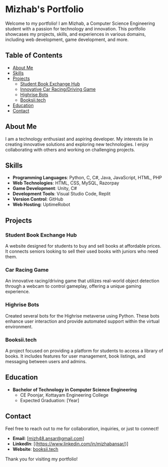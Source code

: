 # Mizhab's Portfolio

Welcome to my portfolio! I am Mizhab, a Computer Science Engineering student with a passion for technology and innovation. This portfolio showcases my projects, skills, and experiences in various domains, including web development, game development, and more.

## Table of Contents

- [About Me](#about-me)
- [Skills](#skills)
- [Projects](#projects)
  - [Student Book Exchange Hub](#student-book-exchange-hub)
  - [Innovative Car Racing/Driving Game](#car-racing-game)
  - [Highrise Bots](#highrise-bots)
  - [Booksii.tech](#booksii-tech)
- [Education](#education)
- [Contact](#contact)

## About Me

I am a technology enthusiast and aspiring developer. My interests lie in creating innovative solutions and exploring new technologies. I enjoy collaborating with others and working on challenging projects.

## Skills

- **Programming Languages**: Python, C, C#, Java, JavaScript, HTML, PHP
- **Web Technologies**: HTML, CSS, MySQL, Razorpay
- **Game Development**: Unity, C#
- **Development Tools**: Visual Studio Code, Replit
- **Version Control**: GitHub
- **Web Hosting**: UptimeRobot

## Projects

### Student Book Exchange Hub
A website designed for students to buy and sell books at affordable prices. It connects seniors looking to sell their used books with juniors who need them.

### Car Racing Game
An innovative racing/driving game that utilizes real-world object detection through a webcam to control gameplay, offering a unique gaming experience.

### Highrise Bots
Created several bots for the Highrise metaverse using Python. These bots enhance user interaction and provide automated support within the virtual environment.

### Booksii.tech
A project focused on providing a platform for students to access a library of books. It includes features for user management, book listings, and messaging between users and admins.

## Education

- **Bachelor of Technology in Computer Science Engineering**
  - CE Poonjar, Kottayam Engineering College
  - Expected Graduation: [Year]

## Contact

Feel free to reach out to me for collaboration, inquiries, or just to connect!

- **Email**: [mizh48.ansar@gmail.com]
- **LinkedIn**: [(https://www.linkedin.com/in/mizhabansar/)]
- **Website**: [booksii.tech](https://b)

Thank you for visiting my portfolio!
